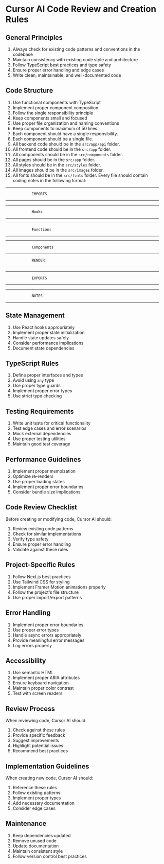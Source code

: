 # Cursor AI Code Review and Creation Rules

## General Principles

1. Always check for existing code patterns and conventions in the codebase
2. Maintain consistency with existing code style and architecture
3. Follow TypeScript best practices and type safety
4. Ensure proper error handling and edge cases
5. Write clean, maintainable, and well-documented code

## Code Structure

1. Use functional components with TypeScript
2. Implement proper component composition
3. Follow the single responsibility principle
4. Keep components small and focused
5. Use proper file organization and naming conventions
6. Keep components to maximum of 50 lines.
7. Each component should have a single responsibility.
8. Each component should be a single file.
9. All backend code should be in the `src/app/api` folder.
10. All frontend code should be in the `src/app` folder.
11. All components should be in the `src/components` folder.
12. All pages should be in the `src/app` folder.
13. All styles should be in the `src/styles` folder.
14. All images should be in the `src/images` folder.
15. All fonts should be in the `src/fonts` folder.
Every file should contain coding notes in the following format:
***************************************************************
                IMPORTS
***************************************************************
***************************************************************
                Hooks
***************************************************************
***************************************************************
                Functions
***************************************************************
***************************************************************
                Components
***************************************************************
                RENDER  
***************************************************************
***************************************************************
                EXPORTS
***************************************************************
***************************************************************
                NOTES
***************************************************************


## State Management

1. Use React hooks appropriately
2. Implement proper state initialization
3. Handle state updates safely
4. Consider performance implications
5. Document state dependencies

## TypeScript Rules

1. Define proper interfaces and types
2. Avoid using `any` type
3. Use proper type guards
4. Implement proper error types
5. Use strict type checking

## Testing Requirements

1. Write unit tests for critical functionality
2. Test edge cases and error scenarios
3. Mock external dependencies
4. Use proper testing utilities
5. Maintain good test coverage

## Performance Guidelines

1. Implement proper memoization
2. Optimize re-renders
3. Use proper loading states
4. Implement proper error boundaries
5. Consider bundle size implications


## Code Review Checklist

Before creating or modifying code, Cursor AI should:

1. Review existing code patterns
2. Check for similar implementations
3. Verify type safety
4. Ensure proper error handling
5. Validate against these rules

## Project-Specific Rules

1. Follow Next.js best practices
2. Use Tailwind CSS for styling
3. Implement Framer Motion animations properly
4. Follow the project's file structure
5. Use proper import/export patterns

## Error Handling

1. Implement proper error boundaries
2. Use proper error types
3. Handle async errors appropriately
4. Provide meaningful error messages
5. Log errors properly

## Accessibility

1. Use semantic HTML
2. Implement proper ARIA attributes
3. Ensure keyboard navigation
4. Maintain proper color contrast
5. Test with screen readers

## Review Process

When reviewing code, Cursor AI should:

1. Check against these rules
2. Provide specific feedback
3. Suggest improvements
4. Highlight potential issues
5. Recommend best practices

## Implementation Guidelines

When creating new code, Cursor AI should:

1. Reference these rules
2. Follow existing patterns
3. Implement proper types
4. Add necessary documentation
5. Consider edge cases

## Maintenance

1. Keep dependencies updated
2. Remove unused code
3. Update documentation
4. Maintain consistent style
5. Follow version control best practices
